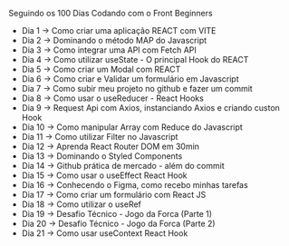 Seguindo os 100 Dias Codando com o Front Beginners

- Dia 1 -> Como criar uma aplicação REACT com VITE 
- Dia 2 -> Dominando o método MAP do Javascript
- Dia 3 -> Como integrar uma API com Fetch API
- Dia 4 -> Como utilizar useState - O principal Hook do REACT
- Dia 5 -> Como criar um Modal com REACT
- Dia 6 -> Como criar e Validar um formulário em Javascript
- Dia 7 -> Como subir meu projeto no github e fazer um commit
- Dia 8 -> Como usar o useReducer - React Hooks
- Dia 9 -> Request Api com Axios, instanciando Axios e criando custon Hook
- Dia 10 -> Como manipular Array com Reduce do Javascript
- Dia 11 -> Como utilizar Filter no Javascript
- Dia 12 -> Aprenda React Router DOM em 30min
- Dia 13 -> Dominando o Styled Components
- Dia 14 -> Github prática de mercado - além do commit
- Dia 15 -> Como usar o useEffect React Hook
- Dia 16 -> Conhecendo o Figma, como recebo minhas tarefas
- Dia 17 -> Como criar um formulário com React JS
- Dia 18 -> Como utilizar o useRef
- Dia 19 -> Desafio Técnico - Jogo da Forca (Parte 1)
- Dia 20 -> Desafio Técnico - Jogo da Forca (Parte 2)
- Dia 21 -> Como usar useContext React Hook